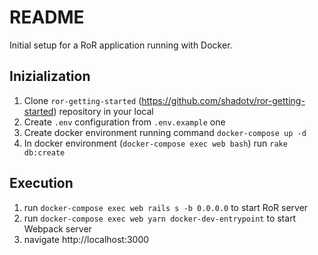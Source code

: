 # README

Initial setup for a RoR application running with Docker.

## Inizialization

1. Clone `ror-getting-started` (https://github.com/shadotv/ror-getting-started) repository in your local
2. Create `.env` configuration from `.env.example` one
3. Create docker environment running command `docker-compose up -d`
4. In docker environment (`docker-compose exec web bash`) run `rake db:create`

## Execution

1. run `docker-compose exec web rails s -b 0.0.0.0` to start RoR server
2. run `docker-compose exec web yarn docker-dev-entrypoint` to start Webpack server
3. navigate http://localhost:3000